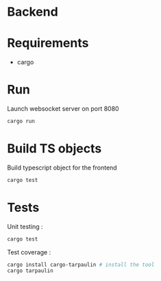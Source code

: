 # Backend

# Requirements
- cargo

# Run
Launch websocket server on port 8080
```sh
cargo run
```

# Build TS objects
Build typescript object for the frontend
```sh
cargo test
```

# Tests
Unit testing :
```sh
cargo test
```

Test coverage :
```sh
cargo install cargo-tarpaulin # install the tool
cargo tarpaulin
```